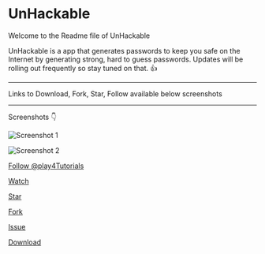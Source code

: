 # UnHackable

Welcome to the Readme file of UnHackable

UnHackable is a app that generates passwords to keep you safe on the Internet by generating strong, hard to guess passwords.
Updates will be rolling out frequently so stay tuned on that. :+1:
***
Links to Download, Fork, Star, Follow available below screenshots
***
Screenshots :point_down:

![Screenshot 1](https://github.com/play4Tutorials/private-items-files-images/blob/main/1.jpg)

![Screenshot 2](https://github.com/play4Tutorials/private-items-files-images/blob/main/2.jpg)

<a class="github-button" href="https://github.com/play4Tutorials" data-color-scheme="no-preference: dark; light: dark; dark: dark;" data-size="large" aria-label="Follow @play4Tutorials on GitHub">Follow @play4Tutorials</a>

<a class="github-button" href="https://github.com/play4Tutorials/UnHackable/subscription" data-color-scheme="no-preference: dark; light: dark; dark: dark;" data-icon="octicon-eye" data-size="large" aria-label="Watch play4Tutorials/UnHackable on GitHub">Watch</a>

<a class="github-button" href="https://github.com/play4Tutorials/UnHackable" data-color-scheme="no-preference: dark; light: dark; dark: dark;" data-icon="octicon-star" data-size="large" aria-label="Star play4Tutorials/UnHackable on GitHub">Star</a>

<a class="github-button" href="https://github.com/play4Tutorials/UnHackable/fork" data-color-scheme="no-preference: dark; light: dark; dark: dark;" data-icon="octicon-repo-forked" data-size="large" aria-label="Fork play4Tutorials/UnHackable on GitHub">Fork</a>

<a class="github-button" href="https://github.com/play4Tutorials/UnHackable/issues" data-color-scheme="no-preference: dark; light: dark; dark: dark;" data-icon="octicon-issue-opened" data-size="large" aria-label="Issue play4Tutorials/UnHackable on GitHub">Issue</a>

<a class="github-button" href="https://github.com/play4Tutorials/UnHackable/archive/master.zip" data-color-scheme="no-preference: dark; light: dark; dark: dark;" data-icon="octicon-download" data-size="large" aria-label="Download play4Tutorials/UnHackable on GitHub">Download</a>
